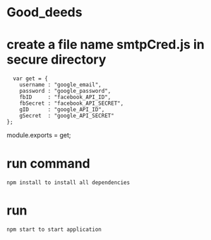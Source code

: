 # Good_deeds

# create a file name smtpCred.js in secure directory

```
  var get = {
	username : "google_email",
	password : "google_password",
	fbID     : "facebook_API_ID",
	fbSecret : "facebook_API_SECRET",
	gID      : "google_API_ID",
	gSecret  : "google_API_SECRET"
};
```

module.exports = get;

# run command

    npm install to install all dependencies

# run

    npm start to start application
